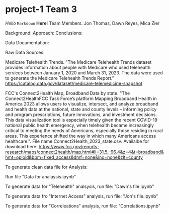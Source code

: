 # project-1 Team 3
_Hello_ `Markdown` **Here**!
Team Members: Jon Thomas, Dawn Reyes, Mica Zier

Background:
Approach: 
Conclusions: 

Data Documentation: 

Raw Data Sources:

Medicare Telehealth Trends. "The Medicare Telehealth Trends dataset provides information about people with Medicare who used telehealth services between January 1, 2020 and March 31, 2023. The data were used to generate the Medicare Telehealth Trends Report." https://catalog.data.gov/dataset/medicare-telemedicine-snapshot

FCC's Connect2Health Map, Broadband Data by state. "The Connect2HealthFCC Task Force’s platform Mapping Broadband Health in America 2023 allows users to visualize, intersect, and analyze broadband and health data at the national, state and county levels – informing policy and program prescriptions, future innovations, and investment decisions. This data visualization tool is especially timely given the recent COVID-19 national public health emergency, when telehealth became increasingly critical to meeting the needs of Americans, especially those residing in rural areas. This experience shifted the way in which many Americans access healthcare.". File name Connect2Health_2023_state.csv. Availalbe for download here: https://www.fcc.gov/reports-research/maps/connect2health/map.html#ll=31.5,-96.4&z=4&t=broadband&hmt=opioid&bbm=fixed_access&dmf=none&ino=none&zlt=county

To generate clean data file for Analysis: 

Run file "Data for analaysis.ipynb"

To generate data for "Telehealth" analsysis, run file:  "Dawn's file.ipynb"

To generate data fro "Internet Access" analysis, run file: "Jon's file.ipynb"

To generate data for "Correleations" analysis, run file: "Correlations.ipynb"
